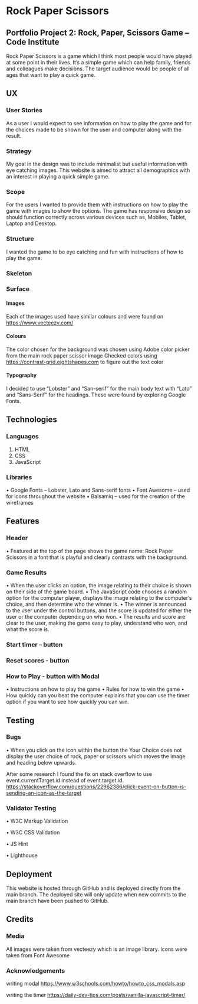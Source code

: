 # Rock Paper Scissors
## Portfolio Project 2: Rock, Paper, Scissors Game – Code Institute
Rock Paper Scissors is a game which I think most people would have played at some point in their lives. It’s a simple game which can help family, friends and colleagues make decisions.
The target audience would be people of all ages that want to play a quick game.

## UX
### User Stories
As a user I would expect to see information on how to play the game and for the choices made to be shown for the user and computer along with the result.

### Strategy
My goal in the design was to include minimalist but useful information with eye catching images. This website is aimed to attract all demographics with an interest in playing a quick simple game.

### Scope
For the users I wanted to provide them with instructions on how to play the game with images to show the options. The game has responsive design so should function correctly across various devices such as, Mobiles, Tablet, Laptop and Desktop.

### Structure
I wanted the game to be eye catching and fun with instructions of how to play the game. 

### Skeleton

### Surface
#### Images
Each of the images used have similar colours and were found on https://www.vecteezy.com/ 
#### Colours
The color chosen for the background was chosen using Adobe color picker from the main rock paper scissor image
Checked colors using https://contrast-grid.eightshapes.com to figure out the text color
#### Typography
I decided to use “Lobster” and “San-serif” for the main body text with “Lato” and “Sans-Serif” for the headings. These were found by exploring Google Fonts.

## Technologies
### Languages
1.	HTML
2.	CSS
3.	JavaScript
### Libraries
•	Google Fonts – Lobster, Lato and Sans-serif fonts
•	Font Awesome – used for icons throughout the website
•	Balsamiq – used for the creation of the wireframes

## Features
### Header
•	Featured at the top of the page shows the game name: Rock Paper Scissors in a font that is playful and clearly contrasts with the background.
### Game Results
•	When the user clicks an option, the image relating to their choice is shown on their side of the game board.
•	The JavaScript code chooses a random option for the computer player, displays the image relating to the computer’s choice, and then determine who the winner is.
•	The winner is announced to the user under the control buttons, and the score is updated for either the user or the computer depending on who won.
•	The results and score are clear to the user, making the game easy to play, understand who won, and what the score is.
### Start timer – button

### Reset scores - button

### How to Play - button with Modal
•	Instructions on how to play the game
•	Rules for how to win the game
•	How quickly can you beat the computer explains that you can use the timer option if you want to see how quickly you can win.

## Testing
### Bugs
•	When you click on the icon within the button the Your Choice does not display the user choice of rock, paper or scissors which moves the image and heading below upwards.

 
After some research I found the fix on stack overflow to use event.currentTarget.id instead of event.target.id.
https://stackoverflow.com/questions/22962386/click-event-on-button-is-sending-an-icon-as-the-target  

### Validator Testing
•	W3C Markup Validation

•	W3C CSS Validation

•	JS Hint

•	Lighthouse

## Deployment
This website is hosted through GitHub and is deployed directly from the main branch. The deployed site will only update when new commits to the main branch have been pushed to GitHub.

## Credits
### Media
All images were taken from vecteezy which is an image library.
Icons were taken from Font Awesome 
### Acknowledgements
writing modal
https://www.w3schools.com/howto/howto_css_modals.asp

writing the timer
https://daily-dev-tips.com/posts/vanilla-javascript-timer/
